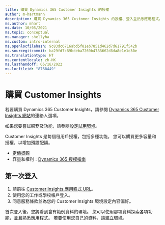 ```yaml
---
title: 購買 Dynamics 365 Customer Insights 的授權
author: m-hartmann
description: 購買 Dynamics 365 Customer Insights 的授權、登入並熟悉應用程式。
ms.author: mhart
ms.date: 10/05/2021
ms.topic: conceptual
ms.manager: shellyha
ms.custom: intro-internal
ms.openlocfilehash: 9c83dc6716abd5f81eb7851d462d7d61791f542b
ms.sourcegitcommit: ba29fd7c89bdeba7260b4783662d8da8e1e1e30e
ms.translationtype: HT
ms.contentlocale: zh-HK
ms.lasthandoff: 05/18/2022
ms.locfileid: "8768449"
---
```

# <a name="purchase-customer-insights"></a>購買 Customer Insights

若要購買 Dynamics 365 Customer Insights，請參閱 [Dynamics 365 Customer Insights 網站](https://dynamics.microsoft.com/ai/customer-insights/)的連絡人選項。

如果您要嘗試服務及功能，請參閱[設定試用環境](trial-signup.md)。

Customer Insights 是每個租用戶授權，包括多種功能。 您可以購買更多容量和授權，以增加預設配額。
- [定價概觀](https://dynamics.microsoft.com/ai/customer-insights/pricing/)
- 容量和權利：[Dynamics 365 授權指南](https://go.microsoft.com/fwlink/?LinkId=866544)

## <a name="sign-in-for-the-first-time"></a>第一次登入

1. 請前往 [Customer Insights 應用程式 URL](https://home.ci.ai.dynamics.com)。
1. 使用您的工作或學校帳戶登入。
1. 同意服務條款並為您的 Customer Insights 環境設定內容偏好。

首次登入後，您將看到含有範例資料的環境。 您可以使用那項資料探索各項功能，並且熟悉應用程式。 若要使用您自己的資料，請[建立環境](create-environment.md)。
